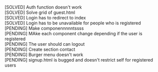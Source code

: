 [SOLVED] Auth function doesn't work \
[SOLVED] Solve grid of guest.html \
[SOLVED] Login has to redirect to index \
[SOLVED] Login has to be unavailable for people who is registered \
[PENDING] Make componennnnntssss \
[PENDING] MAke each component change depending if the user is registered\
[PENDING] The user should can logout\
[PENDING] Create section contact\
[PENDING] Burger menu doesn't work\
[PENDING] signup.html is bugged and doesn't restrict self for registered users
